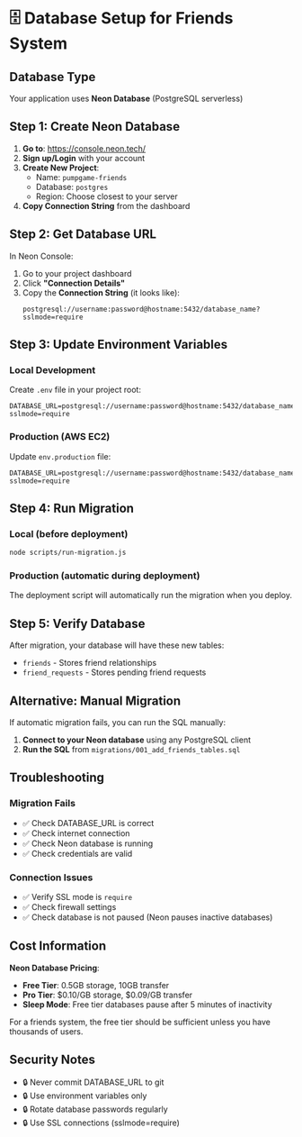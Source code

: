 # 🗄️ Database Setup for Friends System

## Database Type
Your application uses **Neon Database** (PostgreSQL serverless)

## Step 1: Create Neon Database

1. **Go to**: https://console.neon.tech/
2. **Sign up/Login** with your account
3. **Create New Project**:
   - Name: `pumpgame-friends`
   - Database: `postgres`
   - Region: Choose closest to your server
4. **Copy Connection String** from the dashboard

## Step 2: Get Database URL

In Neon Console:
1. Go to your project dashboard
2. Click **"Connection Details"**
3. Copy the **Connection String** (it looks like):
   ```
   postgresql://username:password@hostname:5432/database_name?sslmode=require
   ```

## Step 3: Update Environment Variables

### Local Development
Create `.env` file in your project root:
```env
DATABASE_URL=postgresql://username:password@hostname:5432/database_name?sslmode=require
```

### Production (AWS EC2)
Update `env.production` file:
```env
DATABASE_URL=postgresql://username:password@hostname:5432/database_name?sslmode=require
```

## Step 4: Run Migration

### Local (before deployment)
```bash
node scripts/run-migration.js
```

### Production (automatic during deployment)
The deployment script will automatically run the migration when you deploy.

## Step 5: Verify Database

After migration, your database will have these new tables:
- `friends` - Stores friend relationships
- `friend_requests` - Stores pending friend requests

## Alternative: Manual Migration

If automatic migration fails, you can run the SQL manually:

1. **Connect to your Neon database** using any PostgreSQL client
2. **Run the SQL** from `migrations/001_add_friends_tables.sql`

## Troubleshooting

### Migration Fails
- ✅ Check DATABASE_URL is correct
- ✅ Check internet connection
- ✅ Check Neon database is running
- ✅ Check credentials are valid

### Connection Issues
- ✅ Verify SSL mode is `require`
- ✅ Check firewall settings
- ✅ Check database is not paused (Neon pauses inactive databases)

## Cost Information

**Neon Database Pricing**:
- **Free Tier**: 0.5GB storage, 10GB transfer
- **Pro Tier**: $0.10/GB storage, $0.09/GB transfer
- **Sleep Mode**: Free tier databases pause after 5 minutes of inactivity

For a friends system, the free tier should be sufficient unless you have thousands of users.

## Security Notes

- 🔒 Never commit DATABASE_URL to git
- 🔒 Use environment variables only
- 🔒 Rotate database passwords regularly
- 🔒 Use SSL connections (sslmode=require)
